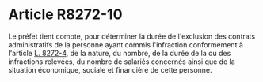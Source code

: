 # Article R8272-10

 

Le préfet tient compte, pour déterminer la durée de l'exclusion des contrats administratifs de la personne ayant commis l'infraction conformément à l'article [L. 8272-4][1], de la nature, du nombre, de la durée de la ou des infractions relevées, du nombre de salariés concernés ainsi que de la situation économique, sociale et financière de cette personne.

 [1]: /affichCodeArticle.do?cidTexte=LEGITEXT000006072050&idArticle=LEGIARTI000024196289&dateTexte=&categorieLien=cid
